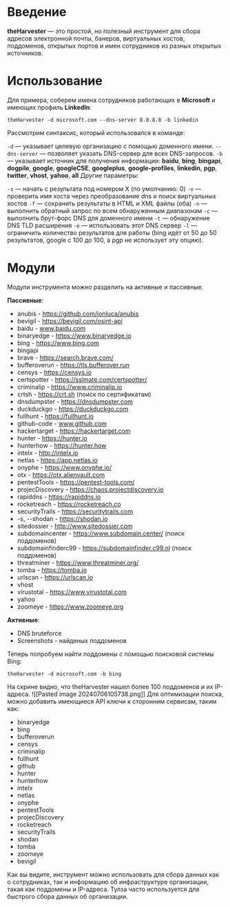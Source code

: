 # Введение
  
  **theHarvester** — это простой, но полезный инструмент для сбора адресов электронной почты, банеров, виртуальных хостов, поддоменов, открытых портов и имен сотрудников из разных открытых источников.

# Использование

   Для примера, соберем имена сотрудников работающих в **Microsoft** и имеющих профиль **LinkedIn**:
```
theHarvester -d microsoft.com --dns-server 8.8.8.8 -b linkedin
```
   Рассмотрим синтаксис, который использовался в команде:

`-d` — указывает целевую организацию с помощью доменного имени.
`--dns-server` — позволяет указать DNS-сервер для всех DNS-запросов.
`-b` — указывает источник для получения информации: **baidu**, **bing**, **bingapi**, **dogpile**, **google**, **googleCSE**, **googleplus**, **google-profiles**, **linkedin**, **pgp**, **twitter**, **vhost**, **yahoo**, **all**
   Другие параметры:

`-s` — начать с результата под номером X (по умолчанию: 0)
`-v` — проверить имя хоста через преобразование dns и поиск виртуальных хостов
`-f` — сохранить результаты в HTML и XML файлы (оба)
`-n` — выполнить обратный запрос по всем обнаруженным диапазонам
`-c` — выполнить брут-форс DNS для доменного имени
`-t` — обнаружение DNS TLD расширения
`-e` — использовать этот DNS сервер
`-l` — ограничить количество результатов для работы (bing идёт от 50 до 50 результатов, google с 100 до 100, а pgp не использует эту опцию).

# Модули 

Модули инструмента можно разделить на активные и пассивные.

**Пассивные**:
- anubis - https://github.com/jonluca/anubis
- bevigil - https://bevigil.com/osint-api
- baidu - www.baidu.com
- binaryedge - https://www.binaryedge.io
- bing - https://www.bing.com
- bingapi
- brave - https://search.brave.com/
- bufferoverun - https://tls.bufferover.run
- censys - https://censys.io
- certspotter - https://sslmate.com/certspotter/
- criminalip - https://www.criminalip.io
- crtsh - https://crt.sh (поиск по сертификатам)
- dnsdumpster - https://dnsdumpster.com
- duckduckgo - https://duckduckgo.com
- fullhunt - https://fullhunt.io
- github-code - www.github.com
- hackertarget - https://hackertarget.com
- hunter - https://hunter.io
- hunterhow - https://hunter.how
- intelx - http://intelx.io
- netlas - https://app.netlas.io
- onyphe - https://www.onyphe.io/
- otx - https://otx.alienvault.com
- pentestTools - https://pentest-tools.com/
- projecDiscovery - https://chaos.projectdiscovery.io
- rapiddns - https://rapiddns.io
- rocketreach - https://rocketreach.co
- securityTrails - https://securitytrails.com
- -s, --shodan - https://shodan.io
- sitedossier - http://www.sitedossier.com
- subdomaincenter - https://www.subdomain.center/ (поиск поддоменов)
- subdomainfinderc99 - https://subdomainfinder.c99.nl (поиск поддоменов)
- threatminer - https://www.threatminer.org/
- tomba - https://tomba.io
- urlscan - https://urlscan.io
- vhost
- virustotal - https://www.virustotal.com
- yahoo
- zoomeye - https://www.zoomeye.org

**Активные**:
- DNS bruteforce
- Screenshots - найденых поддоменов

Теперь попробуем найти поддомены с помощью поисковой системы Bing:
```
theHarvester -d microsoft.com -b bing
```
На скрине видно, что theHarvester нашел более 100 поддоменов и их IP-адреса.
![[Pasted image 20240706105738.png]]
Для оптимизации поиска, можно добавить имеющиеся API ключи к сторонним сервисам, таким как:
- binaryedge
- bing
- bufferoverun
- censys
- criminalip
- fullhunt
- github
- hunter
- hunterhow
- intelx
- netlas
- onyphe
- pentestTools
 - projecDiscovery
- rocketreach
- securityTrails
- shodan
- tomba
- zoomeye
- bevigil

Как вы видите, инструмент можно использовать для сбора данных как о сотрудниках, так и информацию об инфраструктуре организации, такая как поддомены и IP-адреса. Тулза часто используется для быстрого сбора данных об организации.




